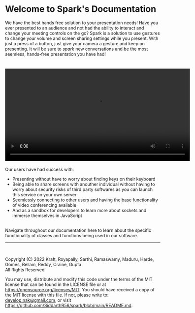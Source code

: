 <h1> Welcome to Spark's Documentation </h1>

<p>
  We have the best hands free solution to your presentation needs! Have you ever presented to an audience and not had the ability to interact and change your meeting controls on the go? Spark is a solution to use gestures to change your volume and screen sharing settings while you present. With just a press of a button, just give your camera a gesture and keep on presenting. It will be sure to <i>spark</i> new conversations and be the most seemless, hands-free presentation you have had!
</p>
<h1 align="center"> 
  <video src="https://user-images.githubusercontent.com/99683342/194715093-3fbc1bc9-7690-4edb-b8bb-5594ba029bb7.mp4" width="600" controls></video>
</h1>

<p>
  Our users have had success with: 
</p>
<ul>
  <li> Presenting without have to worry about finding keys on their keyboard </li>
  <li> Being able to share screens with anouther individual without having to worry about security risks of third party softwares as you can launch this service on your own server </li>
  <li> Seemlessly connecting to other users and having the base functionality of video conferencing available </li>
  <li> And as a sandbox for developers to learn more about sockets and immerse themselves in JavaScript</li>
</ul>
<br> 
Navigate throughout our documentation here to learn about the specific functionality of classes and functions being used in our software. 

<br>      
<hr>
<br> 
<p> 
  Copyright (C) 2022 Kraft, Royapally, Sarthi, Ramaswamy, Maduru, Harde, Gomes, Bellam, Reddy, Craine, Gupta
<br>
All Rights Reserved
<br>

You may use, distribute and modify this code under the terms of the MIT license that can be found in the LICENSE file or at https://opensource.org/licenses/MIT.
You should have received a copy of the MIT license with this file. If not, please write to: develop.nak@gmail.com, or visit https://github.com/SiddarthR56/spark/blob/main/README.md.
</p>